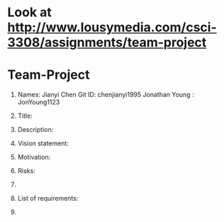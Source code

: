 # Look at http://www.lousymedia.com/csci-3308/assignments/team-project
# Team-Project
1. Names: Jianyi Chen
   Git ID: chenjianyi1995
   Jonathan Young : JonYoung1123
2. Title:
3. Description:
4. Vision statement:
5. Motivation:
6. Risks:
7. 
8. List of requirements:

9. 
   
